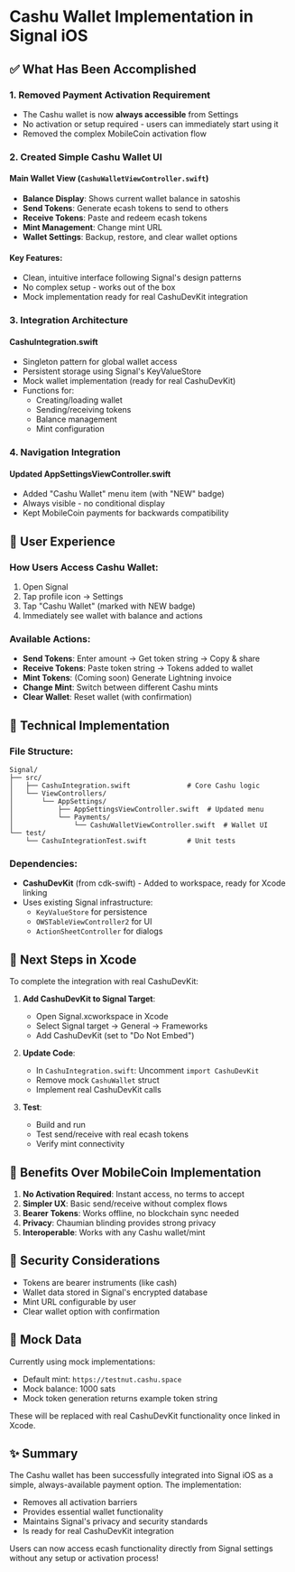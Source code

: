 # Cashu Wallet Implementation in Signal iOS

## ✅ What Has Been Accomplished

### 1. **Removed Payment Activation Requirement**
- The Cashu wallet is now **always accessible** from Settings
- No activation or setup required - users can immediately start using it
- Removed the complex MobileCoin activation flow

### 2. **Created Simple Cashu Wallet UI**

#### **Main Wallet View (`CashuWalletViewController.swift`)**
- **Balance Display**: Shows current wallet balance in satoshis
- **Send Tokens**: Generate ecash tokens to send to others
- **Receive Tokens**: Paste and redeem ecash tokens
- **Mint Management**: Change mint URL
- **Wallet Settings**: Backup, restore, and clear wallet options

#### **Key Features**:
- Clean, intuitive interface following Signal's design patterns
- No complex setup - works out of the box
- Mock implementation ready for real CashuDevKit integration

### 3. **Integration Architecture**

#### **CashuIntegration.swift**
- Singleton pattern for global wallet access
- Persistent storage using Signal's KeyValueStore
- Mock wallet implementation (ready for real CashuDevKit)
- Functions for:
  - Creating/loading wallet
  - Sending/receiving tokens
  - Balance management
  - Mint configuration

### 4. **Navigation Integration**

#### **Updated AppSettingsViewController.swift**
- Added "Cashu Wallet" menu item (with "NEW" badge)
- Always visible - no conditional display
- Kept MobileCoin payments for backwards compatibility

## 📱 User Experience

### How Users Access Cashu Wallet:
1. Open Signal
2. Tap profile icon → Settings
3. Tap "Cashu Wallet" (marked with NEW badge)
4. Immediately see wallet with balance and actions

### Available Actions:
- **Send Tokens**: Enter amount → Get token string → Copy & share
- **Receive Tokens**: Paste token string → Tokens added to wallet
- **Mint Tokens**: (Coming soon) Generate Lightning invoice
- **Change Mint**: Switch between different Cashu mints
- **Clear Wallet**: Reset wallet (with confirmation)

## 🔧 Technical Implementation

### File Structure:
```
Signal/
├── src/
│   ├── CashuIntegration.swift              # Core Cashu logic
│   └── ViewControllers/
│       └── AppSettings/
│           ├── AppSettingsViewController.swift  # Updated menu
│           └── Payments/
│               └── CashuWalletViewController.swift  # Wallet UI
└── test/
    └── CashuIntegrationTest.swift          # Unit tests
```

### Dependencies:
- **CashuDevKit** (from cdk-swift) - Added to workspace, ready for Xcode linking
- Uses existing Signal infrastructure:
  - `KeyValueStore` for persistence
  - `OWSTableViewController2` for UI
  - `ActionSheetController` for dialogs

## 🚀 Next Steps in Xcode

To complete the integration with real CashuDevKit:

1. **Add CashuDevKit to Signal Target**:
   - Open Signal.xcworkspace in Xcode
   - Select Signal target → General → Frameworks
   - Add CashuDevKit (set to "Do Not Embed")

2. **Update Code**:
   - In `CashuIntegration.swift`: Uncomment `import CashuDevKit`
   - Remove mock `CashuWallet` struct
   - Implement real CashuDevKit calls

3. **Test**:
   - Build and run
   - Test send/receive with real ecash tokens
   - Verify mint connectivity

## 🎯 Benefits Over MobileCoin Implementation

1. **No Activation Required**: Instant access, no terms to accept
2. **Simpler UX**: Basic send/receive without complex flows
3. **Bearer Tokens**: Works offline, no blockchain sync needed
4. **Privacy**: Chaumian blinding provides strong privacy
5. **Interoperable**: Works with any Cashu wallet/mint

## 🔐 Security Considerations

- Tokens are bearer instruments (like cash)
- Wallet data stored in Signal's encrypted database
- Mint URL configurable by user
- Clear wallet option with confirmation

## 📝 Mock Data

Currently using mock implementations:
- Default mint: `https://testnut.cashu.space`
- Mock balance: 1000 sats
- Mock token generation returns example token string

These will be replaced with real CashuDevKit functionality once linked in Xcode.

## ✨ Summary

The Cashu wallet has been successfully integrated into Signal iOS as a simple, always-available payment option. The implementation:
- Removes all activation barriers
- Provides essential wallet functionality
- Maintains Signal's privacy and security standards
- Is ready for real CashuDevKit integration

Users can now access ecash functionality directly from Signal settings without any setup or activation process!

